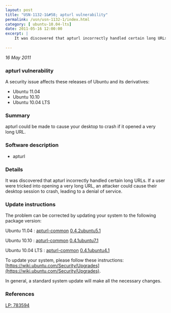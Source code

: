 ```yaml
---
layout: post
title: "USN-1132-1&#58; apturl vulnerability"
permalink: /usn/usn-1132-1/index.html
category: [ ubuntu-10.04-lts]
date: 2011-05-16 12:00:00
excerpt: |
    It was discovered that apturl incorrectly handled certain long URLs. If a user were tricked into opening a very long URL, an attacker could cause their desktop session to crash, leading to a denial of service. 
    
--- 
```

 
 

*16 May 2011*

### apturl vulnerability

A security issue affects these releases of Ubuntu and its derivatives:

* Ubuntu 11.04
* Ubuntu 10.10
* Ubuntu 10.04 LTS

### Summary

apturl could be made to cause your desktop to crash if it opened a very long URL.

### Software description

* apturl 

### Details

It was discovered that apturl incorrectly handled certain long URLs. If a user were tricked into opening a very long URL, an attacker could cause their desktop session to crash, leading to a denial of service. 

### Update instructions

The problem can be corrected by updating your system to the following package version:

Ubuntu 11.04
 : [apturl-common](https://launchpad.net/ubuntu/+source/apturl) <span> [0.4.2ubuntu5.1](https://launchpad.net/ubuntu/+source/apturl/0.4.2ubuntu5.1) </span> 

Ubuntu 10.10
 : [apturl-common](https://launchpad.net/ubuntu/+source/apturl) <span> [0.4.1ubuntu7.1](https://launchpad.net/ubuntu/+source/apturl/0.4.1ubuntu7.1) </span> 

Ubuntu 10.04 LTS
 : [apturl-common](https://launchpad.net/ubuntu/+source/apturl) <span> [0.4.1ubuntu4.1](https://launchpad.net/ubuntu/+source/apturl/0.4.1ubuntu4.1) </span> 

To update your system, please follow these instructions: [https://wiki.ubuntu.com/Security/Upgrades](https://wiki.ubuntu.com/Security/Upgrades).

In general, a standard system update will make all the necessary changes. 

### References

 
 [LP: 783594](https://launchpad.net/bugs/783594)
 

